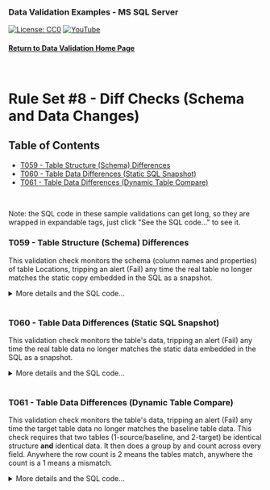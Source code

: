 ### Data Validation Examples - MS SQL Server
[![License: CC0](https://img.shields.io/badge/License-CC0-red)](LICENSE "Creative Commons Zero License by DataResearchLabs (effectively = Public Domain")
[![YouTube](https://img.shields.io/badge/YouTube-DataResearchLabs-brightgreen)](http://www.DataResearchLabs.com)
#### [Return to Data Validation Home Page](https://github.com/DataResearchLabs/sql_scripts/blob/main/data_validation_scripts.md)
<br>

# Rule Set #8 - Diff Checks (Schema and Data Changes)

## Table of Contents
 - <a href="#t059">T059 - Table Structure (Schema) Differences</a>
 - <a href="#t060">T060 - Table Data Differences (Static SQL Snapshot)</a>
 - <a href="#t061">T061 - Table Data Differences (Dynamic Table Compare)</a>
<br>


Note: the SQL code in these sample validations can get long, so they are wrapped in expandable tags, just click "See the SQL code..." to see it.

<a id="t059" class="anchor" href="#t059" aria-hidden="true"> </a>
### T059 - Table Structure (Schema) Differences
This validation check monitors the schema (column names and properties) of table Locations, tripping an alert (Fail) any time the real table no longer matches the static copy embedded in the SQL as a snapshot.

<details><summary>More details and the SQL code...</summary><br>
 
* The first common table expression (CTE) or subquery is named "expected".  It is a static snapshot of what the locaton table's schema should look like, including the ordinal position, the column name, the data type, and whether the column is nullable.  To re-factor the SQL below, this is the only section that you'd heavily edit.
* The second CTR or subquery is named "actual".  It is a dynamic snapshot of the location table's current structure based on Oracle system tables.  It derives a compact data type with length, scale, and precision appended.  The only minor re-factoring of this CTE you'd need ni order to re-use this on your projects would be the owner and table names in the WHERE clause; everything else should remain unchanged.
* The third CTR or subquery is named "dut", short for data under test.  This is where the business logic is applied to derive rejection codes (eg: table does not exist, or expected column is missing or has a property that changed).
* Finally, the simple SELECT at the bottom returns "P" for pass if there are no differences (rejections) found, or "FAIL" if there were.
                    
 ```sql
WITH expected 
AS (
        SELECT 1 AS ord_pos, 'LOCATION_ID'    AS column_nm, 'NUMBER(4)'    AS data_typ, 'NOT NULL' AS nullable FROM dual
  UNION SELECT 2 AS ord_pos, 'STREET_ADDRESS' AS column_nm, 'VARCHAR2(40)' AS data_typ, 'NULL' AS nullable FROM dual
  UNION SELECT 3 AS ord_pos, 'POSTAL_CODE'    AS column_nm, 'VARCHAR2(12)' AS data_typ, 'NULL' AS nullable FROM dual
  UNION SELECT 4 AS ord_pos, 'CITY'           AS column_nm, 'VARCHAR2(30)' AS data_typ, 'NOT NULL' AS nullable FROM dual
  UNION SELECT 5 AS ord_pos, 'STATE_PROVINCE' AS column_nm, 'VARCHAR2(25)' AS data_typ, 'NULL' AS nullable FROM dual
  UNION SELECT 6 AS ord_pos, 'COUNTRY_ID'     AS column_nm, 'CHAR(2)'      AS data_typ, 'NULL' AS nullable FROM dual
  ORDER BY ord_pos
)
, actual
AS (
  SELECT
    atc.column_id   AS ord_pos
  , atc.column_name AS column_nm 
  , (atc.data_type ||
     decode(atc.data_type,
    	 'NUMBER',
    	   decode(atc.data_precision, null, '',
    	     '(' || to_char(atc.data_precision) || decode(atc.data_scale,null,'',0,'',',' || to_char(atc.data_scale) )
    	         || ')' ),
    	 'FLOAT', '(' || to_char(atc.data_precision) || ')',
    	 'VARCHAR2', '(' || to_char(atc.data_length) || ')',
    	 'NVARCHAR2', '(' || to_char(atc.data_length) || ')',
    	 'VARCHAR', '(' || to_char(atc.data_length) || ')',
    	 'CHAR', '(' || to_char(atc.data_length) || ')',
    	 'RAW', '(' || to_char(atc.data_length) || ')',
    	 'MLSLABEL',decode(atc.data_length,null,'',0,'','(' || to_char(atc.data_length) || ')'),
    	 '')
    )                 AS data_typ
  , CASE WHEN atc.nullable = 'Y' THEN 'NULL' ELSE 'NOT NULL' END AS nullable
  FROM       all_tab_columns  atc
  INNER JOIN all_col_comments dcc ON atc.owner = dcc.owner AND atc.table_name = dcc.table_name AND atc.column_name = dcc.column_name
  INNER JOIN all_tab_comments t   ON t.OWNER = atc.owner   AND t.TABLE_NAME = atc.table_name
  WHERE atc.owner = 'DEMO_HR'
    AND atc.table_name = 'LOCATIONS'
)
, dut -- Data Under Test 
AS (
  SELECT CASE WHEN (SELECT COUNT(*) FROM actual) = 0 THEN 'REJ-01: Table [locations] does not exist (may be case sensistive name)|exp=exists|act=notExist' 
              WHEN a.column_nm IS NULL               THEN 'REJ-01: Expected column is missing from actual schema (may be case sensitive name)|exp=' || e.column_nm || '|act=IsMissing' 
              WHEN a.ord_pos <> e.ord_pos            THEN 'REJ-02: Ordinal Positions at field ' || e.column_nm || ' do not match|exp=' || CAST(e.ord_pos AS VARCHAR2(3)) || '|act=' || CAST(a.ord_pos AS VARCHAR2(3))
              WHEN a.data_typ <> e.data_typ          THEN 'REJ-03: Data Types at field ' || e.column_nm || ' do not match|exp=' || e.data_typ || '|act=' || a.data_typ 
              WHEN a.nullable <> e.nullable          THEN 'REJ-04: Nullable settings at field ' || e.column_nm || ' do not match|exp=' || e.nullable || '|act=' || a.nullable 
              ELSE 'P'
         END AS status
  FROM      expected e 
  LEFT JOIN actual   a ON a.column_nm = e.column_nm
)

SELECT CASE WHEN COUNT(*) = 0 THEN 'P' ELSE 'FAIL' END status
FROM dut WHERE status <> 'P';
 ```
</details>
<br>


<a id="t060" class="anchor" href="#t060" aria-hidden="true"> </a>
### T060 - Table Data Differences (Static SQL Snapshot)
This validation check monitors the table's data, tripping an alert (Fail) any time the real table data no longer matches the static data embedded in the SQL as a snapshot.

<details><summary>More details and the SQL code...</summary><br>
 
* The first common table expression (CTE) or subquery is named "metadata".  It is a static snapshot of what the region table's expected data should contains.  To re-use this for your purposes, you'd heavily change this SQL around to match the columns and values and rows of data you want to validate.
* The second CTR or subquery is named "dut", short for data under test.  It dynamically compares the static data content (expected) above against the actual regions table data using a left join to spot missing rows, and comparing all field values (there's only one, region_name) one by one.  Any differences found will be tagged with its own rejection code (eg: REJ-02: Region Name does not match).  The expected and actual values are also listed in the inner query results.
* Finally, the simple SELECT at the bottom returns "P" for pass if there are no differences found, or "FAIL" if there were.
                    
```sql
WITH metadata 
AS (
        SELECT 1 AS region_id, 'Europe' AS region_name FROM dual
  UNION SELECT 2 AS region_id, 'Americas' AS region_name FROM dual
  UNION SELECT 3 AS region_id, 'Asia' AS region_name FROM dual
  UNION SELECT 4 AS region_id, 'Middle East and Africa' AS region_name FROM dual
  ORDER BY region_id
)
, dut -- Data Under Test 
AS (
  SELECT CASE WHEN r.region_id IS NULL            THEN 'REJ-01: Record is missing from metadata|exp=NotMissing|act=' || m.region_id || ' is missing' 
              WHEN r.region_name <> m.region_name THEN 'REJ-02: Region_Name does not match|exp=' || m.region_name || '|act=' || r.region_name 
              ELSE 'P'
         END AS status
  FROM      metadata   m 
  LEFT JOIN demo_hr.regions r ON r.region_id = m.region_id
  ORDER BY m.region_id
)
    
SELECT CASE WHEN COUNT(*) = 0 THEN 'P' ELSE 'FAIL' END status
FROM dut WHERE status <> 'P';
 ```
</details>
<br>


<a id="t061" class="anchor" href="#t061" aria-hidden="true"> </a>
### T061 - Table Data Differences (Dynamic Table Compare)
This validation check monitors the table's data, tripping an alert (Fail) any time the target table data no longer matches the baseline table data.  This check requires that two tables (1-source/baseline, and 2-target) be identical structure **and** identical data.  It then does a group by and count across every field.  Anywhere the row count is 2 means the tables match, anywhere the count is a 1 means a mismatch.

<details><summary>More details and the SQL code...</summary><br>
 
* The first common table expression (CTE) or subquery is named "non_matches".  It is does most of the heavy lifting.  This is where the target table 'jobs' and the baseline table 'jobs_snapshot' are grouped by all fields (except the tbl_nm which must be different).  Where the COUNT(*) is less than two after grouping fields and UNION ALL to combine the two sets, that is where the differences exist.
* The second CTR or subquery is named "dut", short for data under test.  It formats the output so differences are easy to spot (a concatenated string with column names and values.
* Finally, the simple SELECT at the bottom returns "P" for pass if there are no differences found, or "FAIL" if there were.
 
 ```sql
WITH non_matches
AS (
  SELECT MAX(tbl_nm) AS tbl_nm, job_id, job_title, min_salary, max_salary, COUNT(*) AS match_count_found
  FROM (
    SELECT CAST('jobs' AS VARCHAR2(15)) AS tbl_nm,          job_id, job_title, min_salary, max_salary FROM demo_hr.JOBS  
    UNION ALL 
    SELECT CAST('jobs_snapshot' AS VARCHAR2(15)) AS tbl_nm, job_id, job_title, min_salary, max_salary FROM demo_hr.JOBS_SNAPSHOT 
  ) comb_sets 
  GROUP BY job_id, job_title, min_salary, max_salary
  HAVING COUNT(*) < 2
)
, dut -- Data Under Test 
AS (
  SELECT 'REJ-01: Mismatch Found: tbl_nm="' || tbl_nm ||'", job_id="' || job_id || '", job_title="' || job_title 
         || '", min_salary=' || CAST(min_salary AS VARCHAR2(20)) || '", max_salary=' || CAST(max_salary AS VARCHAR2(20)) AS status
  FROM      non_matches  
  ORDER BY 1
)

SELECT CASE WHEN COUNT(*) = 0 THEN 'P' ELSE 'FAIL' END status
FROM dut WHERE status <> 'P'
 ```
</details>
<br>
